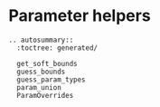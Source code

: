 # Parameter helpers

```{eval-rst}
.. autosummary::
  :toctree: generated/

  get_soft_bounds
  guess_bounds
  guess_param_types
  param_union
  ParamOverrides
```
